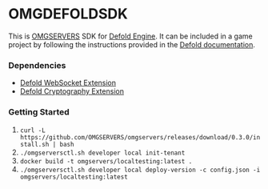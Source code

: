 # OMGDEFOLDSDK

This is [OMGSERVERS](https://github.com/OMGSERVERS/omgservers) SDK
for [Defold Engine](https://github.com/defold/defold).
It can be included in a game project by following the instructions provided in
the [Defold documentation](https://defold.com/manuals/libraries/#setting-up-library-dependencies).

### Dependencies

- [Defold WebSocket Extension](https://github.com/defold/extension-websocket)
- [Defold Cryptography Extension](https://github.com/defold/extension-crypt)

### Getting Started

1. `curl -L https://github.com/OMGSERVERS/omgservers/releases/download/0.3.0/install.sh | bash`
1. `./omgserversctl.sh developer local init-tenant`
1. `docker build -t omgservers/localtesting:latest .`
1. `./omgserversctl.sh developer local deploy-version -c config.json -i omgservers/localtesting:latest`
